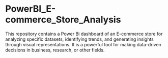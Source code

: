 # PowerBI_E-commerce_Store_Analysis
This repository contains a Power Bi dashboard of an E-commerce store for analyzing specific datasets, identifying trends, and generating insights through visual representations. It is a powerful tool for making data-driven decisions in business, research, or other fields.
